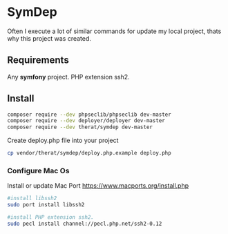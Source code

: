 # SymDep

Often I execute a lot of  similar commands for update my local project, thats why this project was created.

## Requirements

Any **symfony** project.
PHP extension ssh2.

## Install

```bash
composer require --dev phpseclib/phpseclib dev-master
composer require --dev deployer/deployer dev-master
composer require --dev therat/symdep dev-master
```

Create deploy.php file into your project

```bash
cp vendor/therat/symdep/deploy.php.example deploy.php
```

### Configure Mac Os

Install or update Mac Port https://www.macports.org/install.php

```bash
#install libssh2
sudo port install libssh2

#install PHP extension ssh2.
sudo pecl install channel://pecl.php.net/ssh2-0.12
```
